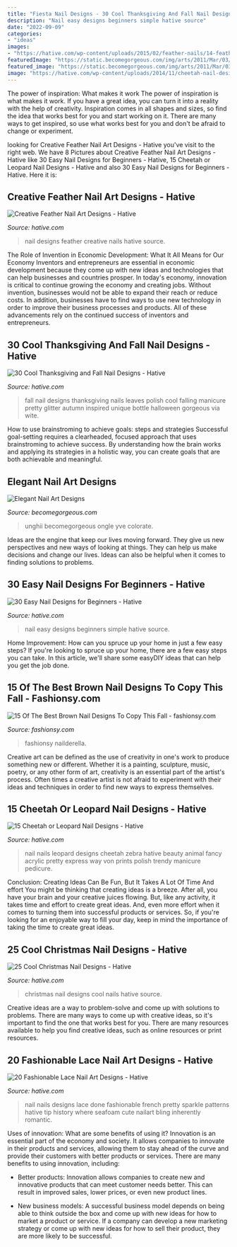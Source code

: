 ```yaml
---
title: "Fiesta Nail Designs - 30 Cool Thanksgiving And Fall Nail Designs"
description: "Nail easy designs beginners simple hative source"
date: "2022-09-09"
categories:
- "ideas"
images:
- "https://hative.com/wp-content/uploads/2015/02/feather-nails/14-feather-nail-art.jpg"
featuredImage: "https://static.becomegorgeous.com/img/arts/2011/Mar/03/3955/2nail_art_designs_2011-2.jpg"
featured_image: "https://static.becomegorgeous.com/img/arts/2011/Mar/03/3955/2nail_art_designs_2011-2.jpg"
image: "https://hative.com/wp-content/uploads/2014/11/cheetah-nail-designs/13-cheetah-leopard-nail-designs.jpg"
---
```



The power of inspiration: What makes it work
The power of inspiration is what makes it work. If you have a great idea, you can turn it into a reality with the help of creativity. Inspiration comes in all shapes and sizes, so find the idea that works best for you and start working on it. There are many ways to get inspired, so use what works best for you and don't be afraid to change or experiment.

	

		
looking for Creative Feather Nail Art Designs - Hative you've visit to the right web. We have 8 Pictures about Creative Feather Nail Art Designs - Hative like 30 Easy Nail Designs for Beginners - Hative, 15 Cheetah or Leopard Nail Designs - Hative and also 30 Easy Nail Designs for Beginners - Hative. Here it is:
		
    
## Creative Feather Nail Art Designs - Hative

<img loading=lazy src="https://hative.com/wp-content/uploads/2015/02/feather-nails/14-feather-nail-art.jpg" onerror="this.onerror=null;this.src='https://tse2.mm.bing.net/th?id=OIP.Bh9QJC9WY5qwkSvXgfgfnwHaJ4&amp;pid=15.1';" alt="Creative Feather Nail Art Designs - Hative">

_Source: hative.com_

>nail designs feather creative nails hative source. 

	

The Role of Invention in Economic Development: What It All Means for Our Economy
Inventors and entrepreneurs are essential in economic development because they come up with new ideas and technologies that can help businesses and countries prosper. In today's economy, innovation is critical to continue growing the economy and creating jobs. Without invention, businesses would not be able to expand their reach or reduce costs. In addition, businesses have to find ways to use new technology in order to improve their business processes and products. All of these advancements rely on the continued success of inventors and entrepreneurs.

    
## 30 Cool Thanksgiving And Fall Nail Designs - Hative

<img loading=lazy src="https://hative.com/wp-content/uploads/2014/11/thanksgiving-nail-designs/18-thanksgiving-and-fall-nail-designs.jpg" onerror="this.onerror=null;this.src='https://tse4.mm.bing.net/th?id=OIP.bpSNyEQWzOt7rDfGBEKYhQHaKx&amp;pid=15.1';" alt="30 Cool Thanksgiving and Fall Nail Designs - Hative">

_Source: hative.com_

>fall nail designs thanksgiving nails leaves polish cool falling manicure pretty glitter autumn inspired unique bottle halloween gorgeous via wite. 

	

How to use brainstroming to achieve goals: steps and strategies
Successful goal-setting requires a clearheaded, focused approach that uses brainstroming to achieve success. By understanding how the brain works and applying its strategies in a holistic way, you can create goals that are both achievable and meaningful.

    
## Elegant Nail Art Designs

<img loading=lazy src="https://static.becomegorgeous.com/img/arts/2011/Mar/03/3955/2nail_art_designs_2011-2.jpg" onerror="this.onerror=null;this.src='https://tse2.mm.bing.net/th?id=OIP.2cIAJlqC38CqqjUUfTIYrQHaJ4&amp;pid=15.1';" alt="Elegant Nail Art Designs">

_Source: becomegorgeous.com_

>unghii becomegorgeous ongle yve colorate. 

	

Ideas are the engine that keep our lives moving forward. They give us new perspectives and new ways of looking at things. They can help us make decisions and change our lives. Ideas can also be helpful when it comes to finding solutions to problems.

    
## 30 Easy Nail Designs For Beginners - Hative

<img loading=lazy src="https://hative.com/wp-content/uploads/2014/11/easy-nail-designs/20-easy-nail-designs-for-beginners.jpg" onerror="this.onerror=null;this.src='https://tse3.mm.bing.net/th?id=OIP.S1eFm6LnTBMCDlxH-f_7bQHaJ4&amp;pid=15.1';" alt="30 Easy Nail Designs for Beginners - Hative">

_Source: hative.com_

>nail easy designs beginners simple hative source. 

	

Home Improvement: How can you spruce up your home in just a few easy steps?
If you're looking to spruce up your home, there are a few easy steps you can take. In this article, we'll share some easyDIY ideas that can help you get the job done.

    
## 15 Of The Best Brown Nail Designs To Copy This Fall - Fashionsy.com

<img loading=lazy src="https://fashionsy.com/wp-content/uploads/2016/08/OPI-Nordic-nail-art_1-630x875.jpg" onerror="this.onerror=null;this.src='https://tse3.mm.bing.net/th?id=OIP.5_2Orf95ppLazVpPzH3aGAHaKS&amp;pid=15.1';" alt="15 Of The Best Brown Nail Designs To Copy This Fall - fashionsy.com">

_Source: fashionsy.com_

>fashionsy nailderella. 

	

Creative art can be defined as the use of creativity in one's work to produce something new or different. Whether it is a painting, sculpture, music, poetry, or any other form of art, creativity is an essential part of the artist's process. Often times a creative artist is not afraid to experiment with their ideas and techniques in order to find new ways to express themselves.

    
## 15 Cheetah Or Leopard Nail Designs - Hative

<img loading=lazy src="https://hative.com/wp-content/uploads/2014/11/cheetah-nail-designs/13-cheetah-leopard-nail-designs.jpg" onerror="this.onerror=null;this.src='https://tse4.mm.bing.net/th?id=OIP.Qc2SOtCml_CzYraGol8ayAHaNg&amp;pid=15.1';" alt="15 Cheetah or Leopard Nail Designs - Hative">

_Source: hative.com_

>nail nails leopard designs cheetah zebra hative beauty animal fancy acrylic pretty express way von prints polish trendy manicure pedicure. 

	

Conclusion: Creating Ideas Can Be Fun, But It Takes A Lot Of Time And effort
You might be thinking that creating ideas is a breeze. After all, you have your brain and your creative juices flowing. But, like any activity, it takes time and effort to create great ideas. And, even more effort when it comes to turning them into successful products or services. So, if you're looking for an enjoyable way to fill your day, keep in mind the importance of taking the time to create great ideas.

    
## 25 Cool Christmas Nail Designs - Hative

<img loading=lazy src="https://hative.com/wp-content/uploads/2014/11/christmas-nail-designs/17-cool-christmas-nail-designs.jpg" onerror="this.onerror=null;this.src='https://tse2.mm.bing.net/th?id=OIP._uTgsPH-zrPFByqDvBT_fQHaFi&amp;pid=15.1';" alt="25 Cool Christmas Nail Designs - Hative">

_Source: hative.com_

>christmas nail designs cool nails hative source. 

	

Creative ideas are a way to problem-solve and come up with solutions to problems. There are many ways to come up with creative ideas, so it's important to find the one that works best for you. There are many resources available to help you find creative ideas, such as online resources or print resources.

    
## 20 Fashionable Lace Nail Art Designs - Hative

<img loading=lazy src="https://hative.com/wp-content/uploads/2014/11/lace-nail-art-designs/13-fashionable-lace-nail-art-designs.jpg" onerror="this.onerror=null;this.src='https://tse2.mm.bing.net/th?id=OIP.z50tB3AfUC8DQQeSmtGxiAHaHa&amp;pid=15.1';" alt="20 Fashionable Lace Nail Art Designs - Hative">

_Source: hative.com_

>nail nails designs lace done fashionable french pretty sparkle patterns hative tip history where seafoam cute nailart bling inherently romantic. 

	

Uses of innovation: What are some benefits of using it?
Innovation is an essential part of the economy and society. It allows companies to innovate in their products and services, allowing them to stay ahead of the curve and provide their customers with better products or services. There are many benefits to using innovation, including: 
- Better products: Innovation allows companies to create new and innovative products that can meet customer needs better. This can result in improved sales, lower prices, or even new product lines.

- New business models: A successful business model depends on being able to think outside the box and come up with new ideas for how to market a product or service. If a company can develop a new marketing strategy or come up with new ideas for how to sell their product, they are more likely to be successful.

